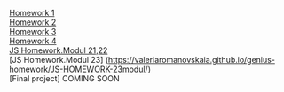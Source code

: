 [Homework 1](https://valeriaromanovskaia.github.io/genius-homework/homework-1/)<br>
[Homework 2](https://valeriaromanovskaia.github.io/genius-homework/genius-homework-2/)<br>
[Homework 3](https://valeriaromanovskaia.github.io/genius-homework/genius-homework-3/)<br>
[Homework 4](https://valeriaromanovskaia.github.io/genius-homework/genius-homework-4/)<br>
[JS Homework.Modul 21,22](https://valeriaromanovskaia.github.io/genius-homework/JS-HOMEWORK/)<br>
[JS Homework.Modul 23] (https://valeriaromanovskaia.github.io/genius-homework/JS-HOMEWORK-23modul/)<br>
[Final project] COMING SOON
